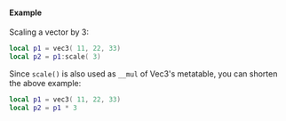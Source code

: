 #### Example
Scaling a vector by 3:
```lua
local p1 = vec3( 11, 22, 33)
local p2 = p1:scale( 3)
```
Since `scale()` is also used as `__mul` of Vec3's metatable, you can
shorten the above example:
```lua
local p1 = vec3( 11, 22, 33)
local p2 = p1 * 3
```
